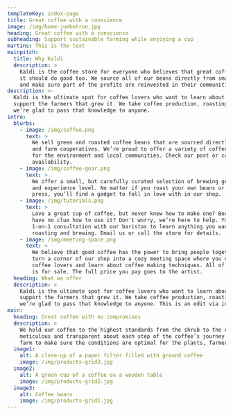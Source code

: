 ```yaml
---
templateKey: index-page
title: Great coffee with a conscience
image: /img/home-jumbotron.jpg
heading: Great coffee with a conscience
subheading: Support sustainable farming while enjoying a cup
martins: This is the text
mainpitch:
  title: Why Kaldi
  description: >
    Kaldi is the coffee store for everyone who believes that great coffee shouldn't just taste good,
    it should do good too. We source all of our beans directly from small scale sustainable farmers
    and make sure part of the profits are reinvested in their communities.
description: >-
  Kaldi is the ultimate spot for coffee lovers who want to learn about their java’s origin and
  support the farmers that grew it. We take coffee production, roasting and brewing seriously and
  we’re glad to pass that knowledge to anyone.
intro:
  blurbs:
    - image: /img/coffee.png
      text: >
        We sell green and roasted coffee beans that are sourced directly from independent farmers
        and farm cooperatives. We’re proud to offer a variety of coffee beans grown with great care
        for the environment and local communities. Check our post or contact us directly for current
        availability.
    - image: /img/coffee-gear.png
      text: >
        We offer a small, but carefully curated selection of brewing gear and tools for every taste
        and experience level. No matter if you roast your own beans or just bought your first french
        press, you’ll find a gadget to fall in love with in our shop.
    - image: /img/tutorials.png
      text: >
        Love a great cup of coffee, but never knew how to make one? Bought a fancy new Chemex but
        have no clue how to use it? Don't worry, we’re here to help. You can schedule a custom
        1-on-1 consultation with our baristas to learn anything you want to know about coffee
        roasting and brewing. Email us or call the store for details.
    - image: /img/meeting-space.png
      text: >
        We believe that good coffee has the power to bring people together. That’s why we decided to
        turn a corner of our shop into a cozy meeting space where you can hang out with fellow
        coffee lovers and learn about coffee making techniques. All of the artwork on display there
        is for sale. The full price you pay goes to the artist.
  heading: What we offer
  description: >
    Kaldi is the ultimate spot for coffee lovers who want to learn about their java’s origin and
    support the farmers that grew it. We take coffee production, roasting and brewing seriously and
    we’re glad to pass that knowledge to anyone. This is an edit via identity...
main:
  heading: Great coffee with no compromises
  description: >
    We hold our coffee to the highest standards from the shrub to the cup. That’s why we’re
    meticulous and transparent about each step of the coffee’s journey. We personally visit each
    farm to make sure the conditions are optimal for the plants, farmers and the local environment.
  image1:
    alt: A close-up of a paper filter filled with ground coffee
    image: /img/products-grid3.jpg
  image2:
    alt: A green cup of a coffee on a wooden table
    image: /img/products-grid2.jpg
  image3:
    alt: Coffee beans
    image: /img/products-grid1.jpg
---
```

